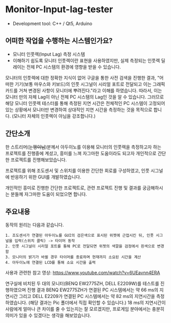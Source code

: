 # Monitor-Input-lag-tester
- Development tool: C++ / Qt5, Arduino

## 어떠한 작업을 수행하는 시스템인가요?
- 모니터 인풋렉(Input Lag) 측정 시스템
- 이해하기 쉽도록 모니터 인풋렉이란 표현을 사용하였지만, 실제 측정되는 인풋렉 딜레이는 전체 PC 시스템의 환경에 영향을 받을 수 있습니다.

모니터의 인풋렉에 대한 정확한 지식이 없어 구글을 통한 사전 검색을 진행한 결과, "어떠한 기기(보통 마우스와 키보드)의 인풋 시그널이 시리얼 포트로 전달되고 이는 그래픽 카드를 거쳐 변경된 사항이 모니터에 뿌려진다."라고 이해를 하였습니다. 따라서, 이는 모니터 만의 자체 Lag이 아닌 전체 PC 시스템의 Lag인 것을 알 수 있습니다. 그러므로 해당 모니터 인풋렉 테스터를 통해 측정된 지연 시간은 전체적인 PC 시스템이 고정되어 있는 상황에서 모니터만 변경하여 상대적인 지연 시간을 측정하는 것을 목적으로 합니다.
(모니터 자체의 인풋렉이 아님을 강조합니다.)


## 간단소개
한 스트리머(~~눈쟁이님~~)분께서 아두이노를 이용해 모니터의 인풋렉을 측정하고자 하는 프로젝트를 진행중에 계셨고, 흥미를 느껴 자그마한 도움이라도 되고자 개인적으로 간단한 프로젝트를 진행해보았습니다. 

프로젝트를 위해 조도센서 및 스위치를 이용한 간단한 회로를 구성하였고, 인풋 시그널에 반응하기 위한 GUI를 개발하였습니다.

개인적인 흥미로 진행한 간단한 프로젝트로, 관련 프로젝트 진행 및 결과를 궁금해하시는 분들께 자그마한 도움이 되었으면 합니다.

## 주요내용

동작의 원리는 다음과 같습니다.
~~~
1. 조도센서가 연결된 아두이노를 GUI의 검은색으로 표시된 위젯에 근접시킨 뒤, 인풋 시그널을 입력(스위치 클릭) -> 타이머 동작
2. 인풋 시그널이 시리얼 포트를 통해 PC로 전달되면 위젯의 색깔을 검정에서 흰색으로 변경함
3. 모니터의 밝기가 바뀔 경우 타이머를 종료하며 현재까지 소요된 시간을 계산
4. 아두이노에 연결된 LCD를 통해 소요 시간을 출력
~~~

사용과 관련한 참고 영상: https://www.youtube.com/watch?v=6UEavnn4ERA

연구실에 비치된 두 대의 모니터(BENQ EW2775ZH, DELL E2209W)를 테스트를 진행하였으며 진행 결과 BENQ EW2775ZH가 연결된 PC 시스템에서는 약 66 ms의 지연시간 그리고 DELL E2209가 연결된 PC 시스템에서는 약 82 ms의 지연시간을 측정하였습니다. (해당 결과는 Pic 폴더에서 직접 확인할 수 있습니다.) 18 ms의 지연시간이 사람에게 얼마나 큰 차이를 줄 수 있는지는 잘 모르겠지만, 프로게임 분야에서는 충분히 의미가 있을 수 있겠다는 생각을 해보았습니다.


